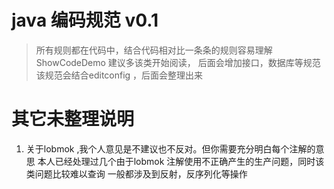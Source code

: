 

# java 编码规范 v0.1
> 所有规则都在代码中，结合代码相对比一条条的规则容易理解 
> ShowCodeDemo 建议多该类开始阅读，
> 后面会增加接口，数据库等规范
> 该规范会结合editconfig ，后面会整理出来
>

# 其它未整理说明
1. 关于lobmok ,我个人意见是不建议也不反对。但你需要充分明白每个注解的意思
本人已经处理过几个由于lobmok 注解使用不正确产生的生产问题，同时该类问题比较难以查询
一般都涉及到反射，反序列化等操作